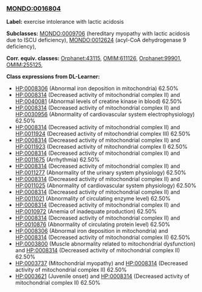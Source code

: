 
### [MONDO:0016804](http://purl.obolibrary.org/obo/MONDO_0016804)
**Label:** exercise intolerance with lactic acidosis

**Subclasses:** [MONDO:0009706](http://purl.obolibrary.org/obo/MONDO_0009706) (hereditary myopathy with lactic acidosis due to ISCU deficiency), [MONDO:0012624](http://purl.obolibrary.org/obo/MONDO_0012624) (acyl-CoA dehydrogenase 9 deficiency), 

**Corr. equiv. classes:** [Orphanet:43115](http://www.orpha.net/ORDO/Orphanet_43115), [OMIM:611126](http://purl.obolibrary.org/obo/OMIM_611126), [Orphanet:99901](http://www.orpha.net/ORDO/Orphanet_99901), [OMIM:255125](http://purl.obolibrary.org/obo/OMIM_255125), 

**Class expressions from DL-Learner:**

- [HP:0008306](http://purl.obolibrary.org/obo/HP_0008306) (Abnormal iron deposition in mitochondria) 62.50%
- [HP:0008314](http://purl.obolibrary.org/obo/HP_0008314) (Decreased activity of mitochondrial complex II) and [HP:0040081](http://purl.obolibrary.org/obo/HP_0040081) (Abnormal levels of creatine kinase in blood) 62.50%
- [HP:0008314](http://purl.obolibrary.org/obo/HP_0008314) (Decreased activity of mitochondrial complex II) and [HP:0030956](http://purl.obolibrary.org/obo/HP_0030956) (Abnormality of cardiovascular system electrophysiology) 62.50%
- [HP:0008314](http://purl.obolibrary.org/obo/HP_0008314) (Decreased activity of mitochondrial complex II) and [HP:0011924](http://purl.obolibrary.org/obo/HP_0011924) (Decreased activity of mitochondrial complex III) 62.50%
- [HP:0008314](http://purl.obolibrary.org/obo/HP_0008314) (Decreased activity of mitochondrial complex II) and [HP:0011923](http://purl.obolibrary.org/obo/HP_0011923) (Decreased activity of mitochondrial complex I) 62.50%
- [HP:0008314](http://purl.obolibrary.org/obo/HP_0008314) (Decreased activity of mitochondrial complex II) and [HP:0011675](http://purl.obolibrary.org/obo/HP_0011675) (Arrhythmia) 62.50%
- [HP:0008314](http://purl.obolibrary.org/obo/HP_0008314) (Decreased activity of mitochondrial complex II) and [HP:0011277](http://purl.obolibrary.org/obo/HP_0011277) (Abnormality of the urinary system physiology) 62.50%
- [HP:0008314](http://purl.obolibrary.org/obo/HP_0008314) (Decreased activity of mitochondrial complex II) and [HP:0011025](http://purl.obolibrary.org/obo/HP_0011025) (Abnormality of cardiovascular system physiology) 62.50%
- [HP:0008314](http://purl.obolibrary.org/obo/HP_0008314) (Decreased activity of mitochondrial complex II) and [HP:0011021](http://purl.obolibrary.org/obo/HP_0011021) (Abnormality of circulating enzyme level) 62.50%
- [HP:0008314](http://purl.obolibrary.org/obo/HP_0008314) (Decreased activity of mitochondrial complex II) and [HP:0010972](http://purl.obolibrary.org/obo/HP_0010972) (Anemia of inadequate production) 62.50%
- [HP:0008314](http://purl.obolibrary.org/obo/HP_0008314) (Decreased activity of mitochondrial complex II) and [HP:0010876](http://purl.obolibrary.org/obo/HP_0010876) (Abnormality of circulating protein level) 62.50%
- [HP:0008306](http://purl.obolibrary.org/obo/HP_0008306) (Abnormal iron deposition in mitochondria) and [HP:0008314](http://purl.obolibrary.org/obo/HP_0008314) (Decreased activity of mitochondrial complex II) 62.50%
- [HP:0003800](http://purl.obolibrary.org/obo/HP_0003800) (Muscle abnormality related to mitochondrial dysfunction) and [HP:0008314](http://purl.obolibrary.org/obo/HP_0008314) (Decreased activity of mitochondrial complex II) 62.50%
- [HP:0003737](http://purl.obolibrary.org/obo/HP_0003737) (Mitochondrial myopathy) and [HP:0008314](http://purl.obolibrary.org/obo/HP_0008314) (Decreased activity of mitochondrial complex II) 62.50%
- [HP:0003621](http://purl.obolibrary.org/obo/HP_0003621) (Juvenile onset) and [HP:0008314](http://purl.obolibrary.org/obo/HP_0008314) (Decreased activity of mitochondrial complex II) 62.50%


